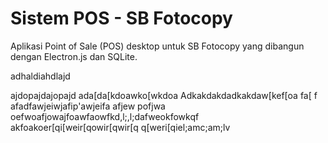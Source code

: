 # Sistem POS -  ﻿SB Fotocopy

Aplikasi Point of Sale (POS) desktop untuk SB Fotocopy yang dibangun dengan Electron.js dan SQLite.

adhaldiahdlajd

ajdopajdajopajd
ada[da[kdoawko[wkdoa
Adkakdakdadkakdaw[kef[oa fa[ f
afadfawjeiwjafip'awjeifa
afjew pofjwa oefwoafjowajfoawfaowfkd,l;,l;dafweokfowkqf
akfoakoer[qi[weir[qowir[qwir[q
q[weri[qiel;amc;am;lv

